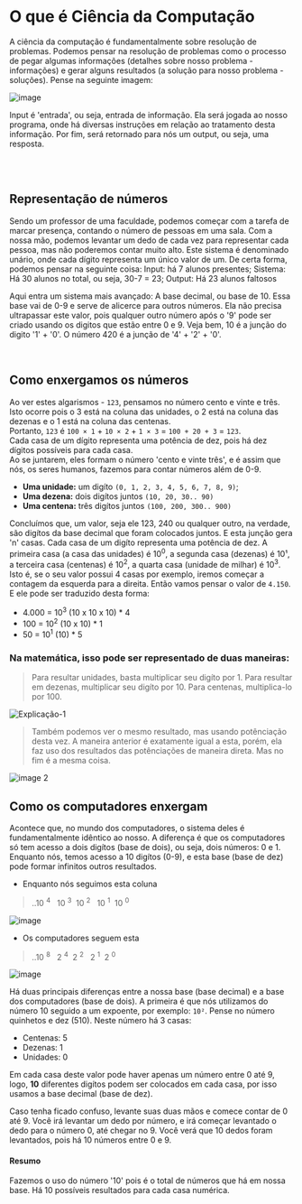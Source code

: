# O que é Ciência da Computação
A ciência da computação é fundamentalmente sobre resolução de problemas.
Podemos pensar na resolução de problemas como o processo de pegar algumas informações (detalhes sobre nosso problema - informações) e gerar alguns resultados (a solução para nosso problema - soluções). 
Pense na seguinte imagem: 

![image](https://github.com/FireguiQueen/CC50/assets/98475125/62364135-bb2d-467b-b31e-9bd1114e2061)

Input é 'entrada', ou seja, entrada de informação. Ela será jogada ao nosso programa, onde
há diversas instruções em relação ao tratamento desta informação. Por fim, será retornado para nós um output, ou seja, uma resposta.

</br>
</br>


## Representação de números
Sendo um professor de uma faculdade, podemos começar com a tarefa de marcar presença, contando o número de pessoas em uma sala. Com a nossa mão, podemos levantar um dedo de cada vez para representar cada pessoa, mas não poderemos contar muito alto. Este sistema é denominado unário, onde cada dígito representa um único valor de um.
De certa forma, podemos pensar na seguinte coisa:
Input: há 7 alunos presentes;
Sistema: Há 30 alunos no total, ou seja, 30-7 = 23;
Output: Há 23 alunos faltosos  

Aqui entra um sistema mais avançado: A base decimal, ou base de 10. Essa base vai de 0-9 e serve de alicerce para outros números. Ela não precisa ultrapassar este valor, pois
qualquer outro número após o '9' pode ser criado usando os digitos que estão entre 0 e 9.
Veja bem, 10 é a junção do digito '1' + '0'. O número 420 é a junção de '4' + '2' + '0'. 

<!-- Por outro lado, os computadores também precisam de um sistema capaz de criar outros números.
Mas eles não usam da base decimal, e sim do binário.

O binário se resume a '0' e '1'.
E dão origem a palavra "bits", onde a mesma é derivada de "binary digits". -->

</br>

## Como enxergamos os números
Ao ver estes algarismos - `123`, pensamos no número cento e vinte e três. </br>Isto ocorre pois
o 3 está na coluna das unidades, o 2 está na coluna das dezenas e o 1 está na coluna das centenas. </br>
Portanto, `123` é `100 × 1` + `10 × 2` + `1 × 3` = `100 + 20 + 3` = `123`. </br>
Cada casa de um dígito representa uma potência de dez, pois há dez dígitos possíveis para cada casa.  
Ao se juntarem, eles formam o número 'cento e vinte três', e é assim que nós, os seres humanos, fazemos para contar números além de 0-9.
- __Uma unidade:__ um digíto `(0, 1, 2, 3, 4, 5, 6, 7, 8, 9)`;
- __Uma dezena:__ dois digítos juntos `(10, 20, 30.. 90)`
- __Uma centena:__ três digítos juntos `(100, 200, 300.. 900)` 

Concluímos que, um valor, seja ele 123, 240 ou qualquer outro, na verdade, são digítos da base decimal que foram colocados juntos. E esta junção gera 'n' casas. Cada casa de um digíto representa uma potência de dez. A primeira casa (a casa das unidades) é 10<sup>0</sup>, a segunda casa (dezenas) é 10¹, a terceira casa (centenas) é 10<sup>2</sup>, a quarta casa (unidade de milhar) é 10<sup>3</sup>.
Isto é, se o seu valor possui 4 casas por exemplo, iremos começar a contagem da esquerda para a direita. Então vamos pensar o valor de `4.150`. E ele pode ser traduzido desta forma:
- 4.000 = 10<sup>3</sup> (10 x 10 x 10) * 4 
- 100 = 10<sup>2</sup> (10 x 10) * 1
- 50 = 10<sup>1</sup> (10) * 5

### Na matemática, isso pode ser representado de duas maneiras: 

> Para resultar unidades, basta multiplicar seu digíto por 1. Para resultar em dezenas, multiplicar seu digíto por 10. Para centenas, multiplica-lo por 100. 

![Explicação-1](https://github.com/FireguiQueen/CC50/assets/98475125/cc43c2df-c7c0-4d91-bd86-b6047e0e4a91)

> Também podemos ver o mesmo resultado, mas usando potênciação desta vez. A maneira anterior é exatamente igual a esta, porém, ela faz uso dos resultados das potênciações de maneira direta. Mas no fim é a mesma coisa. 

![image 2](https://github.com/FireguiQueen/CC50/assets/98475125/43cf09fb-06c8-4d56-906b-0cd7022c1f76) 



## Como os computadores enxergam
Acontece que, no mundo dos computadores, o sistema deles é fundamentalmente idêntico ao nosso.
A diferença é que os computadores só tem acesso a dois digítos (base de dois), ou seja, dois números: 0 e 1. </br>
Enquanto nós, temos acesso a 10 digítos (0-9), e esta base (base de dez) pode formar infinitos outros resultados. 

* Enquanto nós seguimos esta coluna
> ..10 <sup>4</sup> &nbsp; 10 <sup>3</sup>&nbsp; 10 <sup>2</sup> &nbsp; 10 <sup>1</sup>&nbsp; 10 <sup>0</sup>

![image](https://github.com/FireguiQueen/CC50/assets/98475125/6f0a983d-9674-4378-857c-24dc1469336c)


* Os computadores seguem esta
> ..10 <sup>8</sup> &nbsp; 2 <sup>4</sup>&nbsp; 2 <sup>2</sup> &nbsp; 2 <sup>1</sup>&nbsp; 2 <sup>0</sup>

![image](https://github.com/FireguiQueen/CC50/assets/98475125/38d021f4-3a21-4420-a6f5-553ab31b898e)

Há duas principais diferenças entre a nossa base (base decimal) e a base dos computadores (base de dois). A primeira é que nós utilizamos do número 10 seguido a um expoente, por exemplo: `10²`.
Pense no número quinhetos e dez (510). Neste número há 3 casas: 
- Centenas: 5
- Dezenas: 1
- Unidades: 0

Em cada casa deste valor pode haver apenas um número entre 0 até 9, logo, __10__ diferentes digítos podem ser colocados em cada casa, por isso usamos a base decimal (base de dez).

Caso tenha ficado confuso, levante suas duas mãos e comece contar de 0 até 9. 
Você irá levantar um dedo por número, e irá começar levantado o dedo para o número 0, até chegar no 9. Você verá que 10 dedos foram levantados, pois há 10 números entre 0 e 9.

#### Resumo
Fazemos o uso do número '10' pois é o total de números que há em nossa base. Há 10 possíveis resultados para cada casa numérica. 








